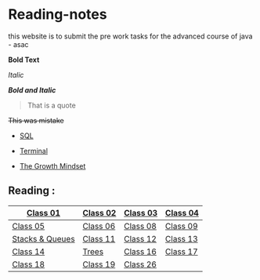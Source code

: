 # Reading-notes
this website is to submit the pre work tasks for the advanced course of java - asac


**Bold Text**

_Italic_

***Bold and Italic***

> That is a quote

~~This was mistake~~

- [SQL ](/README%20_SQL.md)

- [Terminal](/README_TERMINAL.md)

- [The Growth Mindset](/README_MINDSET.md)

## Reading : 

|  [Class 01](/README_CLASS01.md) | [Class 02](/README_CLASS02.md) | [Class 03](/README_CLASS03.md) | [Class 04](/README_CLASS04.md) |
| ------- | ------ | ----- | ------ |
| [Class 05](/README_CLASS05.md) |  [Class 06](/README_CLASS06.md) |  [Class 08](/README_CLASS08.md)  |  [Class 09](/README_CLASS09.md) 
| [Stacks & Queues](/READSTACKANDQUEUE.md) |  [Class 11](/README_CLASS11.md) |  [Class 12](/READMECLASS12.md) | [Class 13](/README_CLASS13.md) |
[Class 14](/README_CLASS14.md) |[Trees](/README_TREES.md) | [Class 16](/README_CLASS16.md) |[Class 17](/README_CLASS17.md) 
| [Class 18](/README_CLASS18.md)  | [Class 19](/README_CLASS19.md)  |  [Class 26](/README_CLASS26.md)  |  |


